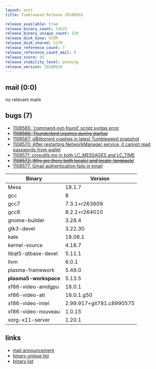 ```yaml
---
layout: post
title: Tumbleweed Release 20180916

release_available: true
release_binary_count: 52625
release_binary_unique_count: 150
release_disk_base: 933M
release_disk_shared: 527M
release_reference_count: 7
release_reference_count_mail: 0
release_score: 95
release_stability_level: pending
release_version: 20180916
---
```


## mail (0:0)

no relevant mails

## bugs (7)

<!--more-->

- [1108565: 'command-not-found' script syntax error](https://bugzilla.opensuse.org/show_bug.cgi?id=1108565)
- ~~[1108566: Thunderbird crashes during startup](https://bugzilla.opensuse.org/show_bug.cgi?id=1108566)~~
- [1108567: qBittorrent crashes in latest Tumbleweed snapshot](https://bugzilla.opensuse.org/show_bug.cgi?id=1108567)
- [1108570: After restarting NetworkManager service, it cannot read passwords from wallet](https://bugzilla.opensuse.org/show_bug.cgi?id=1108570)
- [1108571: coreutils.mo in both LC_MESSAGES and LC_TIME](https://bugzilla.opensuse.org/show_bug.cgi?id=1108571)
- ~~[1108572: Why are there both locale/ and locale-langpack/](https://bugzilla.opensuse.org/show_bug.cgi?id=1108572)~~
- [1108577: Gmail authentication fails in kmail](https://bugzilla.opensuse.org/show_bug.cgi?id=1108577)

Binary | Version
--- | ---
Mesa | 18.1.7
gcc | 8
gcc7 | 7.3.1+r263609
gcc8 | 8.2.1+r264010
gnome-builder | 3.28.4
gtk3-devel | 3.22.30
kate | 18.08.1
kernel-source | 4.18.7
libqt5-qtbase-devel | 5.11.1
llvm | 6.0.1
plasma-framework | 5.49.0
**plasma5-workspace** | 5.13.5
xf86-video-amdgpu | 18.0.1
xf86-video-ati | 18.0.1.g50
xf86-video-intel | 2.99.917+git781.c8990575
xf86-video-nouveau | 1.0.15
xorg-x11-server | 1.20.1

## links

- [mail announcement](https://lists.opensuse.org/opensuse-factory/2018-09/msg00070.html)
- [binary unique list](http://download.tumbleweed.boombatower.com/20180916/rpm.unique.list)
- [binary list](http://download.tumbleweed.boombatower.com/20180916/rpm.list)
